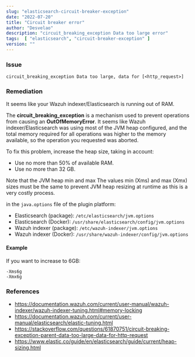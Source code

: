 ```yaml
---
slug: "elasticsearch-circuit-breaker-exception"
date: "2022-07-20"
title: "Circuit breaker error"
author: "Desvelao"
description: "circuit_breaking_exception Data too large error"
tags:  [ "elasticsearch", "circuit-breaker-exception" ]
version: ""
---
```


### Issue

`circuit_breaking_exception Data too large, data for [<http_request>]`

### Remediation

It seems like your Wazuh indexer/Elasticsearch is running out of RAM.

The **circuit_breaking_exception** is a mechanism used to prevent operations from causing an **OutOfMemoryError**. It seems like Wazuh indexer/Elasticsearch was using most of the JVM heap configured, and the total memory required for all operations was higher to the memory available, so the operation you requested was aborted.

To fix this problem, increase the heap size, taking in account:
- Use no more than 50% of available RAM.
- Use no more than 32 GB.

Note that the JVM heap min and max The values min (Xms) and max (Xmx) sizes must be the same to prevent JVM heap resizing at runtime as this is a very costly process.

in the `java.options` file of the plugin platform:
- Elasticsearch (package): `/etc/elasticsearch/jvm.options`
- Elasticsearch (Docker): `/usr/share/elasticsearch/config/jvm.options`
- Wazuh indexer (package): `/etc/wazuh-indexer/jvm.options`
- Wazuh indexer (Docker): `/usr/share/wazuh-indexer/config/jvm.options`

#### Example

If you want to increase to 6GB:
```
-Xms6g
-Xmx6g
```

### References

- https://documentation.wazuh.com/current/user-manual/wazuh-indexer/wazuh-indexer-tuning.html#memory-locking
- https://documentation.wazuh.com/current/user-manual/elasticsearch/elastic-tuning.html
- https://stackoverflow.com/questions/61870751/circuit-breaking-exception-parent-data-too-large-data-for-http-request
- https://www.elastic.co/guide/en/elasticsearch/guide/current/heap-sizing.html